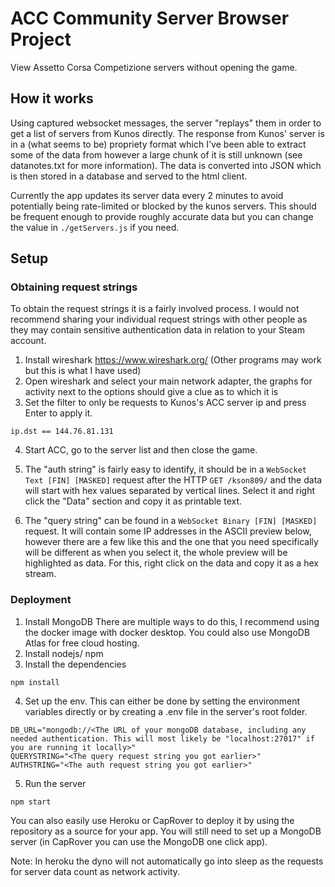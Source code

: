 # ACC Community Server Browser Project
View Assetto Corsa Competizione servers without opening the game.

## How it works
Using captured websocket messages, the server "replays" them in order to get a list of servers from Kunos directly. The response from Kunos' server is in a (what seems to be) propriety format which I've been able to extract some of the data from however a large chunk of it is still unknown (see datanotes.txt for more information). The data is converted into JSON which is then stored in a database and served to the html client.

Currently the app updates its server data every 2 minutes to avoid potentially being rate-limited or blocked by the kunos servers. This should be frequent enough to provide roughly accurate data but you can change the value in `./getServers.js` if you need.
## Setup
### Obtaining request strings
To obtain the request strings it is a fairly involved process. I would not recommend sharing your individual request strings with other people as they may contain sensitive authentication data in relation to your Steam account.

1. Install wireshark https://www.wireshark.org/ (Other programs may work but this is what I have used)
2. Open wireshark and select your main network adapter, the graphs for activity next to the options should give a clue as to which it is
3. Set the filter to only be requests to Kunos's ACC server ip and press Enter to apply it.
``` 
ip.dst == 144.76.81.131
```
4. Start ACC, go to the server list and then close the game.

5. The "auth string" is fairly easy to identify, it should be in a `WebSocket Text [FIN] [MASKED]` request after the HTTP `GET /kson809/` and the data will start with hex values separated by vertical lines. Select it and right click the "Data" section and copy it as printable text.

6. The "query string" can be found in a `WebSocket Binary [FIN] [MASKED]` request. It will contain some IP addresses in the ASCII preview below, however there are a few like this and the one that you need specifically will be different as when you select it, the whole preview will be highlighted as data. For this, right click on the data and copy it as a hex stream.

### Deployment
1. Install MongoDB
There are multiple ways to do this, I recommend using the docker image with docker desktop. You could also use MongoDB Atlas for free cloud hosting.
2. Install nodejs/ npm
3. Install the dependencies
```
npm install
```
4. Set up the env. This can either be done by setting the environment variables directly or by creating a .env file in the server's root folder.
```
DB_URL="mongodb://<The URL of your mongoDB database, including any needed authentication. This will most likely be "localhost:27017" if you are running it locally>"
QUERYSTRING="<The query request string you got earlier>"
AUTHSTRING="<The auth request string you got earlier>"
```
5. Run the server
```
npm start
```

You can also easily use Heroku or CapRover to deploy it by using the repository as a source for your app. You will still need to set up a MongoDB server (in CapRover you can use the MongoDB one click app).

Note: In heroku the dyno will not automatically go into sleep as the requests for server data count as network activity.